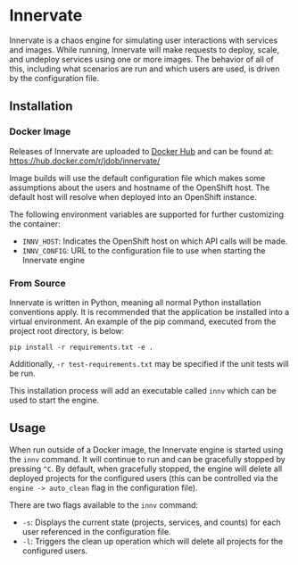 # Innervate

Innervate is a chaos engine for simulating user interactions with
services and images. While running, Innervate will make requests to
deploy, scale, and undeploy services using one or more images. The
behavior of all of this, including what scenarios are run and which
users are used, is driven by the configuration file.

## Installation

### Docker Image

Releases of Innervate are uploaded to [Docker Hub](https://hub.docker.com/)
and can be found at: https://hub.docker.com/r/jdob/innervate/

Image builds will use the default configuration file which makes some
assumptions about the users and hostname of the OpenShift host. The
default host will resolve when deployed into an OpenShift instance.

The following environment variables are supported for further customizing
the container:

- `INNV_HOST`: Indicates the OpenShift host on which API calls will be made.
- `INNV_CONFIG`: URL to the configuration file to use when starting the Innervate engine

### From Source

Innervate is written in Python, meaning all normal Python installation
conventions apply. It is recommended that the application be installed
into a virtual environment. An example of the pip command, executed from
the project root directory, is below:
```
pip install -r requirements.txt -e .
```
Additionally, `-r test-requirements.txt` may be specified if the
unit tests will be run.

This installation process will add an executable called `innv` which
can be used to start the engine.

## Usage

When run outside of a Docker image, the Innervate engine is started using
the `innv` command. It will continue to run and can be gracefully stopped
by pressing `^C`. By default, when gracefully stopped, the engine will delete
all deployed projects for the configured users (this can be controlled via
the `engine -> auto_clean` flag in the configuration file).

There are two flags available to the `innv` command:

- `-s`: Displays the current state (projects, services, and counts) for each
  user referenced in the configuration file.
- `-l`: Triggers the clean up operation which will delete all projects for
  the configured users.

